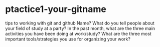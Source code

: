 # ptactice1-your-gitname
tips to working with git and github
Name?
What do you tell people about your field of study at a party?
In the past month, what are the three main activities you have been doing at work/study?
What are the three most important tools/strategies you use for organizing your work?
